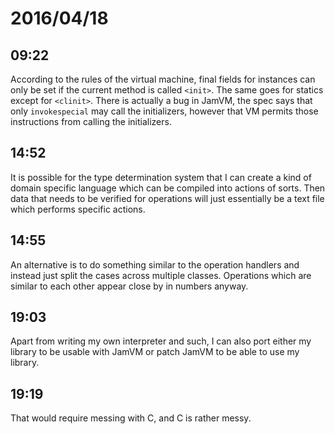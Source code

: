 # 2016/04/18

## 09:22

According to the rules of the virtual machine, final fields for instances can
only be set if the current method is called `<init>`. The same goes for statics
except for `<clinit>`. There is actually a bug in JamVM, the spec says that
only `invokespecial` may call the initializers, however that VM permits those
instructions from calling the initializers.

## 14:52

It is possible for the type determination system that I can create a kind of
domain specific language which can be compiled into actions of sorts. Then
data that needs to be verified for operations will just essentially be a text
file which performs specific actions.

## 14:55

An alternative is to do something similar to the operation handlers and instead
just split the cases across multiple classes. Operations which are similar to
each other appear close by in numbers anyway.

## 19:03

Apart from writing my own interpreter and such, I can also port either my
library to be usable with JamVM or patch JamVM to be able to use my library.

## 19:19

That would require messing with C, and C is rather messy.


